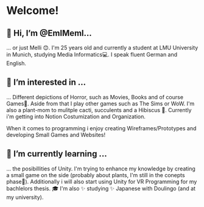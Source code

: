 # Welcome!
## 👋 Hi, I’m @EmlMeml...
... or just Melli 😊. I'm 25 years old and currently a student at LMU University in Munich, studying Media Informatics💻. I speak fluent German and English.
## 👀 I’m interested in ...
... Different depictions of Horror, such as Movies, Books and of course Games👻. Aside from that I play other games such as The Sims or WoW. 
I'm also a plant-mom to mulitple cacti, succulents and a Hibiscus 🌺. Currently i'm getting into Notion Costumization and Organization.

When it comes to programming i enjoy creating Wireframes/Prototypes and developing Small Games and Websites!
## 🌱 I’m currently learning ...
... the posibillities of Unity. I'm trying to enhance my knowledge by creating a small game on the side (probably about plants, I'm still in the conepts phase📓). Additionally i will also start using Unity for VR Programming for my bachlelors thesis. 🎓
I'm also ✨ studying ✨ Japanese with Doulingo (and at my university).
<!---
EmlMeml/EmlMeml is a ✨ special ✨ repository because its `README.md` (this file) appears on your GitHub profile.
You can click the Preview link to take a look at your changes.
--->
